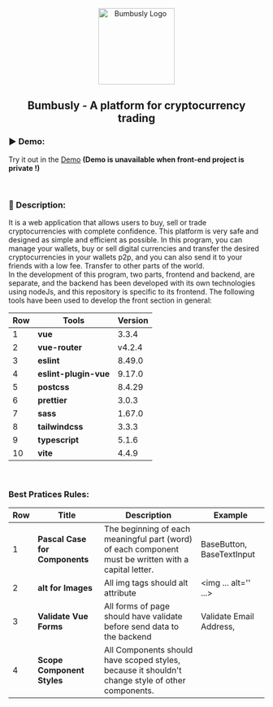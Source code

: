 <p align="center">
  <a href="https://mosfazli-x.github.io/bumbusly/" target="_blank">
    <img alt="Bumbusly Logo" width="150" src="https://is3-ssl.mzstatic.com/image/thumb/Purple122/v4/11/2c/33/112c336d-d35b-6a01-29b4-d90b59339ec1/AppIcon-0-0-1x_U007emarketing-0-0-0-7-0-0-sRGB-0-0-0-GLES2_U002c0-512MB-85-220-0-0.png/512x512bb.jpg">
  </a>
</p>
<h2 align="center">Bumbusly - A platform for cryptocurrency trading</h2>

### ▶️ Demo:
Try it out in the [Demo](https://mosfazli-x.github.io/bumbusly/) **(Demo is unavailable when front-end project is private !)**

<br>

### 🔸 Description:
It is a web application that allows users to buy, sell or trade cryptocurrencies with complete confidence.
This platform is very safe and designed as simple and efficient as possible.
In this program, you can manage your wallets, buy or sell digital currencies and transfer the desired cryptocurrencies in your wallets p2p, and you can also send it to your friends with a low fee. Transfer to other parts of the world.
<br>
In the development of this program, two parts, frontend and backend, are separate, and the backend has been developed with its own technologies using nodeJs, and this repository is specific to its frontend.
The following tools have been used to develop the front section in general:

Row | Tools | Version
--- | --- | ---
1 | **vue** | 3.3.4
2 | **vue-router** | v4.2.4
3 | **eslint** | 8.49.0
4 | **eslint-plugin-vue** | 9.17.0
5 | **postcss** | 8.4.29
6 | **prettier** | 3.0.3
7 | **sass** | 1.67.0
8 | **tailwindcss** | 3.3.3
9 | **typescript** | 5.1.6
10 | **vite** | 4.4.9
<br>

### Best Pratices Rules:

Row | Title | Description | Example
--- | --- | --- | ---
1 | **Pascal Case for Components** | The beginning of each meaningful part (word) of each component must be written with a capital letter. | BaseButton, BaseTextInput
2 | **alt for Images** | All img tags should alt attribute | <img ... alt='' ...>
3 | **Validate Vue Forms** | All forms of page should have validate before send data to the backend | Validate Email Address,
4 | **Scope Component Styles** | All Components should have scoped styles, because it shouldn't change style of other components. | <style scoped>
5 | **Multi-Word Component Name** | All Components should have at least two words. | BaseButton, CountryItem
6 | **Use the Key Attribute with V-for**
7 | **Seperate Components** || All Compoenets Seperate With 'begin::' and 'end::' Comments
8 | **Line Space** || All of Template Code Shouldn't have line Sapce

## Components:
Row | Name | Source | Description
--- | --- | --- | ---
1 | **Pascal Case for Components** | The beginning of each meaningful part (word) of each component must be written with a capital letter. | BaseButton, BaseTextInput
2 | **alt for Images** | All img tags should alt attribute | <img ... alt='' ...>
3 | **Validate Vue Forms** | All forms of page should have validate before send data to the backend | Validate Email Address,
4 | **Scope Component Styles** | All Components should have scoped styles, because it shouldn't change style of other components. | <style scoped>
5 | **Multi-Word Component Name** | All Components should have at least two words. | BaseButton, CountryItem
6 | **Use the Key Attribute with V-for**
7 | **Seperate Components** || All Compoenets Seperate With 'begin::' and 'end::' Comments
8 | **Line Space** || All of Template Code Shouldn't have line Sapce

## Views:
Row | Name | Source | Description
--- | --- | --- | ---
1 | **Login Page** | src/views/Login/LoginView.vue | Login page for Sign in
2 | **Register Page** | src/views/Register/RegisterView.vue | Register Page for Sign up


### ➕ Add a Todo section:
Login Screen
Register Screen


### Test User
Username: mosfazli
Email Address: mosfazli@gmail.com
Password: Mostafa*123